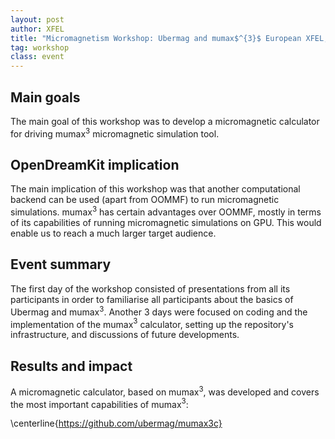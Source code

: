```yaml
---
layout: post
author: XFEL
title: "Micromagnetism Workshop: Ubermag and mumax$^{3}$ European XFEL, Schenefeld, Germany, 11-14 June 2019"
tag: workshop
class: event
---
```


## Main goals

 The main goal of this workshop was to develop a
micromagnetic calculator for driving mumax$^{3}$ micromagnetic
simulation tool.

## OpenDreamKit implication

 The main implication of this workshop was
that another computational backend can be used (apart from OOMMF) to
run micromagnetic simulations. mumax$^{3}$ has certain advantages over
OOMMF, mostly in terms of its capabilities of running micromagnetic
simulations on GPU. This would enable us to reach a much larger target
audience.

## Event summary

 The first day of the workshop consisted of
presentations from all its participants in order to familiarise all
participants about the basics of Ubermag and mumax$^{3}$. Another 3
days were focused on coding and the implementation of the mumax$^{3}$
calculator, setting up the repository's infrastructure, and
discussions of future developments.

## Results and impact

 A micromagnetic calculator, based on
mumax$^{3}$, was developed and covers the most important capabilities
of mumax$^{3}$:

\centerline{https://github.com/ubermag/mumax3c}


